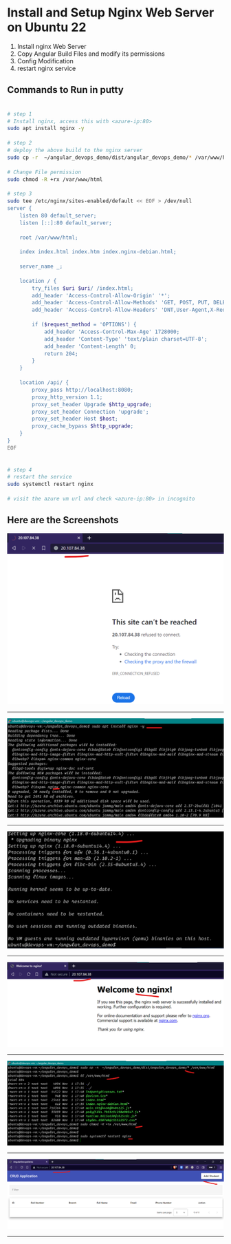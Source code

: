 # Install and Setup Nginx Web Server on Ubuntu 22

1. Install nginx Web Server
2. Copy Angular Build Files and modify its permissions
3. Config Modification
4. restart nginx service

## Commands to Run in putty
```bash

# step 1
# Install nginx, access this with <azure-ip:80>
sudo apt install nginx -y

# step 2
# deploy the above build to the nginx server
sudo cp -r  ~/angular_devops_demo/dist/angular_devops_demo/* /var/www/html

# Change File permission
sudo chmod -R +rx /var/www/html

# step 3
sudo tee /etc/nginx/sites-enabled/default << EOF > /dev/null
server {
    listen 80 default_server;
    listen [::]:80 default_server;

    root /var/www/html;

    index index.html index.htm index.nginx-debian.html;

    server_name _;

    location / {
        try_files $uri $uri/ /index.html;
        add_header 'Access-Control-Allow-Origin' '*';
        add_header 'Access-Control-Allow-Methods' 'GET, POST, PUT, DELETE, OPTIONS';
        add_header 'Access-Control-Allow-Headers' 'DNT,User-Agent,X-Requested-With,If-Modified-Since,Cache-Control,Content-Type,Range,Authorization';

        if ($request_method = 'OPTIONS') {
            add_header 'Access-Control-Max-Age' 1728000;
            add_header 'Content-Type' 'text/plain charset=UTF-8';
            add_header 'Content-Length' 0;
            return 204;
        }
    }

    location /api/ {
        proxy_pass http://localhost:8080;
        proxy_http_version 1.1;
        proxy_set_header Upgrade $http_upgrade;
        proxy_set_header Connection 'upgrade';
        proxy_set_header Host $host;
        proxy_cache_bypass $http_upgrade;
    }
}
EOF


# step 4
# restart the service
sudo systemctl restart nginx

# visit the azure vm url and check <azure-ip:80> in incognito
```


## Here are the Screenshots

![](img/nginx-01.png)
<hr>
  
![](img/nginx-02.png)
<hr>
  
![](img/nginx-03.png)
<hr>
  
![](img/nginx-04.png)
<hr>
  
![](img/nginx-05.png)
<hr>
  
![](img/nginx-06.png)
<hr>
  

